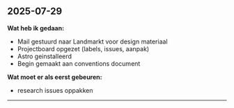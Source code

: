 ## 2025-07-29

**Wat heb ik gedaan:**
- Mail gestuurd naar Landmarkt voor design materiaal
- Projectboard opgezet (labels, issues, aanpak)
- Astro geinstalleerd
- Begin gemaakt aan conventions document

**Wat moet er als eerst gebeuren:**
- research issues oppakken

---